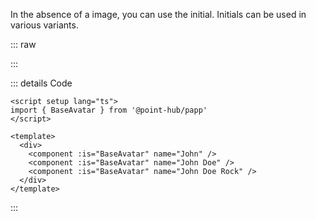 In the absence of a image, you can use the initial. Initials can be used in various variants.

::: raw

<AvatarInitial />

:::

::: details Code

```vue
<script setup lang="ts">
import { BaseAvatar } from '@point-hub/papp'
</script>

<template>
  <div>
    <component :is="BaseAvatar" name="John" />
    <component :is="BaseAvatar" name="John Doe" />
    <component :is="BaseAvatar" name="John Doe Rock" />
  </div>
</template>
```

:::
